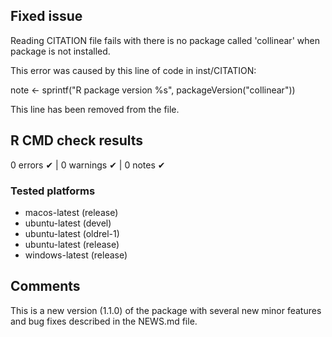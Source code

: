 ## Fixed issue

 Reading CITATION file fails with
     there is no package called 'collinear'
   when package is not installed.
   
This error was caused by this line of code in inst/CITATION:

note <- sprintf("R package version %s", packageVersion("collinear")) 

This line has been removed from the file.

## R CMD check results

0 errors ✔ | 0 warnings ✔ | 0 notes ✔

### Tested platforms

  + macos-latest (release)
  + ubuntu-latest (devel)
  + ubuntu-latest (oldrel-1)
  + ubuntu-latest (release)
  + windows-latest (release)

## Comments

This is a new version (1.1.0) of the package with several new minor features and bug fixes described in the NEWS.md file.
